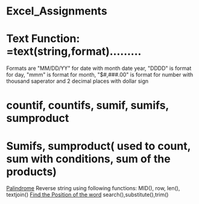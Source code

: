 # Excel_Assignments
# Text Function: =text(string,format).........
Formats are "MM/DD/YY" for date with month date year, "DDDD" is format for day, "mmm" is format for month, "$#,###.00" is format for number with thousand saperator and 2 decimal places with dollar sign
# countif, countifs, sumif, sumifs, sumproduct
# Sumifs, sumproduct( used to count, sum with conditions, sum of the products)
[Palindrome](https://github.com/AnureetKaurTiwana/Excel_Assignments/blob/main/Palindrome.xlsx)
Reverse string using following functions: MID(), row, len(), textjoin()
[Find the Position of the word](https://github.com/AnureetKaurTiwana/Excel_Assignments/blob/main/Find-the-Position-of-Word%20(1).xlsx)
search(),substitute(),trim()
